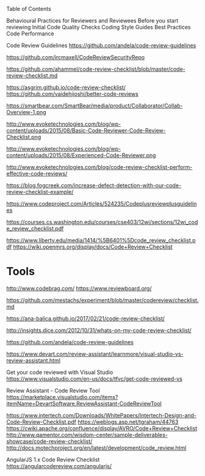 
Table of Contents

Behavioural Practices for Reviewers and Reviewees
Before you start reviewing
Initial Code Quality Checks
Coding Style Guides
Best Practices
Code Performance

Code Review Guidelines
https://github.com/andela/code-review-guidelines

https://github.com/ircmaxell/CodeReviewSecurityRepo

https://github.com/ahammel/code-review-checklist/blob/master/code-review-checklist.md


https://asgrim.github.io/code-review-checklist/
https://github.com/vaidehijoshi/better-code-reviews


https://smartbear.com/SmartBear/media/product/Collaborator/Collab-Overview-1.png

http://www.evoketechnologies.com/blog/wp-content/uploads/2015/08/Basic-Code-Reviewer-Code-Review-Checklist.png

http://www.evoketechnologies.com/blog/wp-content/uploads/2015/08/Experienced-Code-Reviewer.png


http://www.evoketechnologies.com/blog/code-review-checklist-perform-effective-code-reviews/

https://blog.fogcreek.com/increase-defect-detection-with-our-code-review-checklist-example/

https://www.codeproject.com/Articles/524235/Codeplusreviewplusguidelines

https://courses.cs.washington.edu/courses/cse403/12wi/sections/12wi_code_review_checklist.pdf

https://www.liberty.edu/media/1414/%5B6401%5Dcode_review_checklist.pdf
https://wiki.openmrs.org/display/docs/Code+Review+Checklist

# Tools
http://www.codebrag.com/
https://www.reviewboard.org/

https://github.com/mestachs/experiment/blob/master/codereview/checklist.md

https://ana-balica.github.io/2017/02/21/code-review-checklist/

http://insights.dice.com/2012/10/31/whats-on-my-code-review-checklist/

https://github.com/andela/code-review-guidelines

https://www.devart.com/review-assistant/learnmore/visual-studio-vs-review-assistant.html

Get your code reviewed with Visual Studio
https://www.visualstudio.com/en-us/docs/tfvc/get-code-reviewed-vs

Review Assistant - Code Review Tool
https://marketplace.visualstudio.com/items?itemName=DevartSoftware.ReviewAssistant-CodeReviewTool


https://www.intertech.com/Downloads/WhitePapers/Intertech-Design-and-Code-Review-Checklist.pdf
https://weblogs.asp.net/tgraham/44763
https://cwiki.apache.org/confluence/display/AVRO/Code+Review+Checklist
http://www.qamentor.com/wisdom-center/sample-deliverables-showcase/code-review-checklist/
http://docs.motechproject.org/en/latest/development/code_review.html

AngularJS 1.x Code Review Checklist
https://angularcodereview.com/angularjs/

